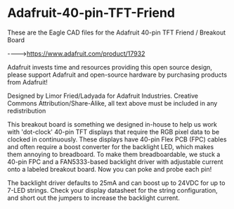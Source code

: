 Adafruit-40-pin-TFT-Friend
==========================

These are the Eagle CAD files for the Adafruit 40-pin TFT Friend / Breakout Board

  ---->https://www.adafruit.com/product/17932

Adafruit invests time and resources providing this open source design, please support Adafruit and open-source hardware by purchasing products from Adafruit!

Designed by Limor Fried/Ladyada for Adafruit Industries.
Creative Commons Attribution/Share-Alike, all text above must be included in any redistribution

This breakout board is something we designed in-house to help us work with 'dot-clock' 40-pin TFT displays that require the RGB pixel data to be clocked in continuously. These displays have 40-pin Flex PCB (FPC) cables and often require a boost converter for the backlight LED, which makes them annoying to breadboard. To make them breadboardable, we stuck a 40-pin FPC and a FAN5333-based backlight driver with adjustable current onto a labeled breakout board. Now you can poke and probe each pin!

The backlight driver defaults to 25mA and can boost up to 24VDC for up to 7-LED strings. Check your display datasheet for the string configuration, and short out the jumpers to increase the backlight current. 